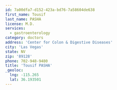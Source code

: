 ```yaml
---
id: 7a00dfa7-d152-423a-bd76-7a58604de638
first_name: Tousif
last_name: PASHA
license: M.D.
services:
  - gastroenterology
category: doctors
address: 'Center for Colon & Digestive Diseases'
city: 'Las Vegas'
state: NV
zip: '89128'
phone: 702-948-9480
title: 'Tousif PASHA'
_geoloc:
  lng: -115.265
  lat: 36.193501
---
```

